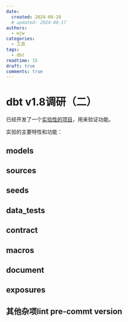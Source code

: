 ```yaml
---
date:
  created: 2024-08-20
  # updated: 2024-08-17
authors:
  - wjw
categories:
  - 工具
tags:
  - dbt
readtime: 15
draft: true
comments: true
---
```


# dbt v1.8调研（二）

已经开发了一个[实验性的项目](https://github.com/JiaweiData/dbt-learning)，用来验证功能。

实验的主要特性和功能：

<!-- more -->

## models

<!-- ### model groups -->

## sources

## seeds

## data_tests

## contract

## macros

## document

## exposures

<!-- ## package -->

## 其他杂项lint pre-commt version
